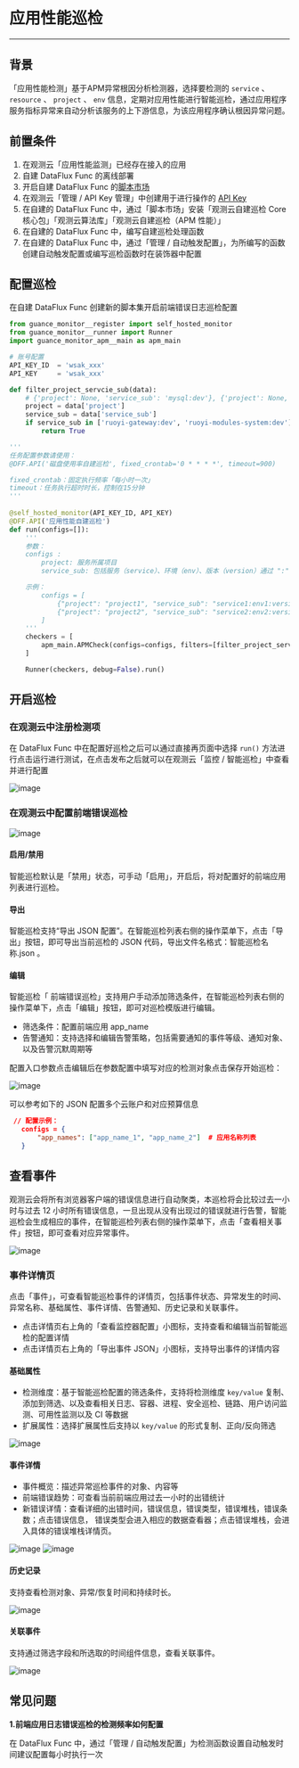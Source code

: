 # 应用性能巡检
---

## 背景

「应用性能检测」基于APM异常根因分析检测器，选择要检测的 `service` 、 `resource` 、 `project` 、 `env` 信息，定期对应用性能进行智能巡检，通过应用程序服务指标异常来自动分析该服务的上下游信息，为该应用程序确认根因异常问题。

## 前置条件

1. 在观测云「应用性能监测」已经存在接入的应用
2. 自建 DataFlux Func 的离线部署
3. 开启自建 DataFlux Func 的[脚本市场](https://func.guance.com/doc/script-market-basic-usage/)
4. 在观测云「管理 / API Key 管理」中创建用于进行操作的 [API Key](../../management/api-key/open-api.md)
5. 在自建的 DataFlux Func 中，通过「脚本市场」安装「观测云自建巡检 Core 核心包」「观测云算法库」「观测云自建巡检（APM 性能）」
6. 在自建的 DataFlux Func 中，编写自建巡检处理函数
7. 在自建的 DataFlux Func 中，通过「管理 / 自动触发配置」，为所编写的函数创建自动触发配置或编写巡检函数时在装饰器中配置

## 配置巡检

在自建 DataFlux Func 创建新的脚本集开启前端错误日志巡检配置

```python
from guance_monitor__register import self_hosted_monitor
from guance_monitor__runner import Runner
import guance_monitor_apm__main as apm_main

# 账号配置
API_KEY_ID  = 'wsak_xxx'
API_KEY     = 'wsak_xxx'

def filter_project_servcie_sub(data):
    # {'project': None, 'service_sub': 'mysql:dev'}, {'project': None, 'service_sub': 'redis:dev'}, {'project': None, 'service_sub': 'ruoyi-gateway:dev'}, {'project': None, 'service_sub': 'ruoyi-modules-system:dev'}
    project = data['project']
    service_sub = data['service_sub']
    if service_sub in ['ruoyi-gateway:dev', 'ruoyi-modules-system:dev']:
        return True

'''
任务配置参数请使用：
@DFF.API('磁盘使用率自建巡检', fixed_crontab='0 * * * *', timeout=900)

fixed_crontab：固定执行频率「每小时一次」
timeout：任务执行超时时长，控制在15分钟
'''    
   
@self_hosted_monitor(API_KEY_ID, API_KEY)
@DFF.API('应用性能自建巡检')
def run(configs=[]):
    '''
    参数：
    configs :
        project: 服务所属项目
        service_sub: 包括服务（service）、环境（env）、版本（version）通过 ":" 拼接而成，例："service:env:version"、"service:env"、"service:version"

    示例：
        configs = [
            {"project": "project1", "service_sub": "service1:env1:version1"},
            {"project": "project2", "service_sub": "service2:env2:version2"}
        ]
    '''
    checkers = [
        apm_main.APMCheck(configs=configs, filters=[filter_project_servcie_sub]),
    ]

    Runner(checkers, debug=False).run()
```
## 开启巡检
### 在观测云中注册检测项

在 DataFlux Func 中在配置好巡检之后可以通过直接再页面中选择 `run()` 方法进行点击运行进行测试，在点击发布之后就可以在观测云「监控 / 智能巡检」中查看并进行配置

![image](../img/apm01.png)


### 在观测云中配置前端错误巡检

![image](../img/apm02.png)

#### 启用/禁用
智能巡检默认是「禁用」状态，可手动「启用」，开启后，将对配置好的前端应用列表进行巡检。

#### 导出
智能巡检支持“导出 JSON 配置”。在智能巡检列表右侧的操作菜单下，点击「导出」按钮，即可导出当前巡检的 JSON 代码，导出文件名格式：智能巡检名称.json 。

#### 编辑
智能巡检「 前端错误巡检」支持用户手动添加筛选条件，在智能巡检列表右侧的操作菜单下，点击「编辑」按钮，即可对巡检模版进行编辑。

* 筛选条件：配置前端应用 app_name
* 告警通知：支持选择和编辑告警策略，包括需要通知的事件等级、通知对象、以及告警沉默周期等

配置入口参数点击编辑后在参数配置中填写对应的检测对象点击保存开始巡检：

![image](../img/rum_error02.png)

可以参考如下的 JSON 配置多个云账户和对应预算信息

```json
 // 配置示例：
   configs = {
       "app_names": ["app_name_1", "app_name_2"]  # 应用名称列表
   }
```

## 查看事件
观测云会将所有浏览器客户端的错误信息进行自动聚类，本巡检将会比较过去一小时与过去 12 小时所有错误信息，一旦出现从没有出现过的错误就进行告警，智能巡检会生成相应的事件，在智能巡检列表右侧的操作菜单下，点击「查看相关事件」按钮，即可查看对应异常事件。

![image](../img/rum_error04.png)

### 事件详情页
点击「事件」，可查看智能巡检事件的详情页，包括事件状态、异常发生的时间、异常名称、基础属性、事件详情、告警通知、历史记录和关联事件。

* 点击详情页右上角的「查看监控器配置」小图标，支持查看和编辑当前智能巡检的配置详情
* 点击详情页右上角的「导出事件 JSON」小图标，支持导出事件的详情内容

#### 基础属性
* 检测维度：基于智能巡检配置的筛选条件，支持将检测维度 `key/value` 复制、添加到筛选、以及查看相关日志、容器、进程、安全巡检、链路、用户访问监测、可用性监测以及 CI 等数据
* 扩展属性：选择扩展属性后支持以 `key/value` 的形式复制、正向/反向筛选

![image](../img/rum_error05.png)

#### 事件详情
* 事件概览：描述异常巡检事件的对象、内容等
* 前端错误趋势：可查看当前前端应用过去一小时的出错统计
* 新错误详情：查看详细的出错时间，错误信息，错误类型，错误堆栈，错误条数；点击错误信息， 错误类型会进入相应的数据查看器；点击错误堆栈，会进入具体的错误堆栈详情页。

![image](../img/rum_error06.png)
![image](../img/rum_error09.png)

#### 历史记录
支持查看检测对象、异常/恢复时间和持续时长。

![image](../img/rum_error07.png)

#### 关联事件
支持通过筛选字段和所选取的时间组件信息，查看关联事件。

![image](../img/rum_error08.png)

## 常见问题
**1.前端应用日志错误巡检的检测频率如何配置**

在 DataFlux Func 中，通过「管理 / 自动触发配置」为检测函数设置自动触发时间建议配置每小时执行一次







